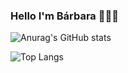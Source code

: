 ### Hello I'm Bárbara 👩🏻‍💻

![Anurag's GitHub stats](https://github-readme-stats.vercel.app/api?username=barbara-sm&show_icons=true&theme=synthwave)

![Top Langs](https://github-readme-stats.vercel.app/api/top-langs/?username=barbara-sm&hide_progress=true)

